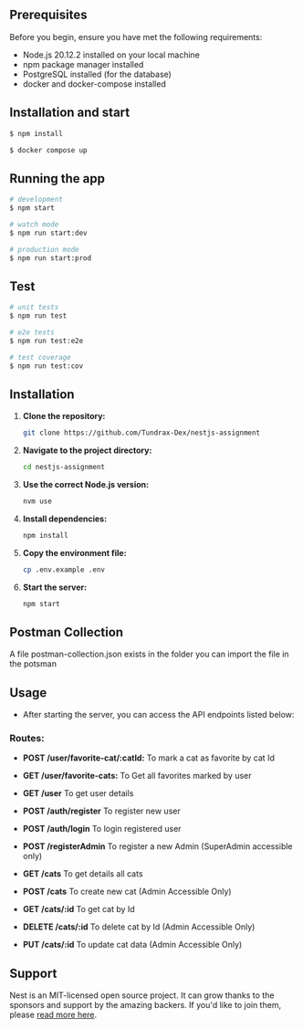 ## Prerequisites

Before you begin, ensure you have met the following requirements:

- Node.js 20.12.2 installed on your local machine
- npm package manager installed
- PostgreSQL installed (for the database)
- docker and docker-compose installed

## Installation and start

```bash
$ npm install

$ docker compose up
```

## Running the app

```bash
# development
$ npm start

# watch mode
$ npm run start:dev

# production mode
$ npm run start:prod
```

## Test

```bash
# unit tests
$ npm run test

# e2e tests
$ npm run test:e2e

# test coverage
$ npm run test:cov
```

## Installation

1. **Clone the repository:**

   ```bash
   git clone https://github.com/Tundrax-Dex/nestjs-assignment
   ```

2. **Navigate to the project directory:**

   ```bash
   cd nestjs-assignment
   ```

3. **Use the correct Node.js version:**

   ```bash
   nvm use
   ```

4. **Install dependencies:**

   ```bash
   npm install
   ```

5. **Copy the environment file:**

   ```bash
   cp .env.example .env
   ```

6. **Start the server:**
   ```bash
   npm start
   ```

## Postman Collection
A file postman-collection.json exists in the folder you can import the file in the potsman

## Usage

- After starting the server, you can access the API endpoints listed below:

### Routes:

- **POST /user/favorite-cat/:catId:** To mark a cat as favorite by cat Id
- **GET /user/favorite-cats:** To Get all favorites marked by user
- **GET /user** To get user details

- **POST /auth/register** To register new user
- **POST /auth/login** To login registered user
- **POST /registerAdmin** To register a new Admin (SuperAdmin accessible only)

- **GET /cats** To get details all cats
- **POST /cats** To create new cat (Admin Accessible Only)
- **GET /cats/:id** To get cat by Id
- **DELETE /cats/:id** To delete cat by Id (Admin Accessible Only)
- **PUT /cats/:id** To update cat data (Admin Accessible Only)

## Support

Nest is an MIT-licensed open source project. It can grow thanks to the sponsors and support by the amazing backers. If you'd like to join them, please [read more here](https://docs.nestjs.com/support).
